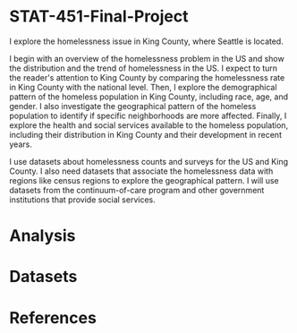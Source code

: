 # STAT-451-Final-Project

I explore the homelessness issue in King County, where Seattle is located. 

I begin with an overview of the homelessness problem in the US and show the distribution and the trend of homelessness in the US. I expect to turn the reader's attention to King County by comparing the homelessness rate in King County with the national level. Then, I explore the demographical pattern of the homeless population in King County, including race, age, and gender. I also investigate the geographical pattern of the homeless population to identify if specific neighborhoods are more affected. Finally, I explore the health and social services available to the homeless population, including their distribution in King County and their development in recent years.

I use datasets about homelessness counts and surveys for the US and King County. I also need datasets that associate the homelessness data with regions like census regions to explore the geographical pattern. I will use datasets from the continuum-of-care program and other government institutions that provide social services.

# Analysis

# Datasets

# References
